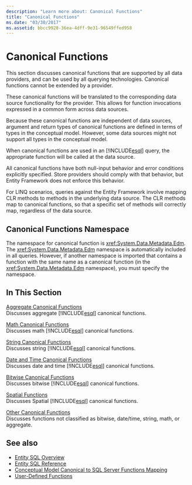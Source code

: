 ```yaml
---
description: "Learn more about: Canonical Functions"
title: "Canonical Functions"
ms.date: "03/30/2017"
ms.assetid: bbcc9928-36ea-4dff-9e31-96549ffed958
---
```

# Canonical Functions

This section discusses canonical functions that are supported by all data providers, and can be used by all querying technologies. Canonical functions cannot be extended by a provider.  
  
 These canonical functions will be translated to the corresponding data source functionality for the provider. This allows for function invocations expressed in a common form across data sources.  
  
 Because these canonical functions are independent of data sources, argument and return types of canonical functions are defined in terms of types in the conceptual model. However, some data sources might not support all types in the conceptual model.  
  
 When canonical functions are used in an [!INCLUDE[esql](../../../../../../includes/esql-md.md)] query, the appropriate function will be called at the data source.  
  
 All canonical functions have both null-input behavior and error conditions explicitly specified. Store providers should comply with that behavior, but Entity Framework does not enforce this behavior.  
  
 For LINQ scenarios, queries against the Entity Framework involve mapping CLR methods to methods in the underlying data source. The CLR methods map to canonical functions, so that a specific set of methods will correctly map, regardless of the data source.  
  
## Canonical Functions Namespace  

 The namespace for canonical function is <xref:System.Data.Metadata.Edm>. The <xref:System.Data.Metadata.Edm> namespace is automatically included in all queries. However, if another namespace is imported that contains a function with the same name as a canonical function (in the <xref:System.Data.Metadata.Edm> namespace), you must specify the namespace.  
  
## In This Section  

 [Aggregate Canonical Functions](aggregate-canonical-functions.md)  
 Discusses aggregate [!INCLUDE[esql](../../../../../../includes/esql-md.md)] canonical functions.  
  
 [Math Canonical Functions](math-canonical-functions.md)  
 Discusses math [!INCLUDE[esql](../../../../../../includes/esql-md.md)] canonical functions.  
  
 [String Canonical Functions](string-canonical-functions.md)  
 Discusses string [!INCLUDE[esql](../../../../../../includes/esql-md.md)] canonical functions.  
  
 [Date and Time Canonical Functions](date-and-time-canonical-functions.md)  
 Discusses date and time [!INCLUDE[esql](../../../../../../includes/esql-md.md)] canonical functions.  
  
 [Bitwise Canonical Functions](bitwise-canonical-functions.md)  
 Discusses bitwise [!INCLUDE[esql](../../../../../../includes/esql-md.md)] canonical functions.  
  
 [Spatial Functions](spatial-functions.md)  
 Discusses Spatial [!INCLUDE[esql](../../../../../../includes/esql-md.md)] canonical functions.  
  
 [Other Canonical Functions](other-canonical-functions.md)  
 Discusses functions not classified as bitwise, date/time, string, math, or aggregate.  
  
## See also

- [Entity SQL Overview](entity-sql-overview.md)
- [Entity SQL Reference](entity-sql-reference.md)
- [Conceptual Model Canonical to SQL Server Functions Mapping](../conceptual-model-canonical-to-sql-server-functions-mapping.md)
- [User-Defined Functions](user-defined-functions-entity-sql.md)
